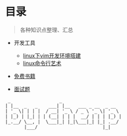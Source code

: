 # 目录
> 各种知识点整理、汇总

- 开发工具
  - [linux下vim开发环境搭建](/tools/vim74/README.md)
  - [linux命令行艺术](/tools/common_line.md)

- [免费书籍](/tools/free_books.md)

- [面试题](/interview/READ.md)


```
 _                  _                      
| |__  _   _    ___| |__   ___ _ __  _ __  
| '_ \| | | |  / __| '_ \ / _ \ '_ \| '_ \ 
| |_) | |_| | | (__| | | |  __/ | | | |_) |
|_.__/ \__, |  \___|_| |_|\___|_| |_| .__/ 
       |___/                        |_|    
```
